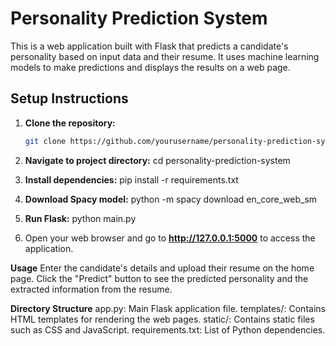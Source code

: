 # Personality Prediction System

This is a web application built with Flask that predicts a candidate's personality based on input data and their resume. It uses machine learning models to make predictions and displays the results on a web page.

## Setup Instructions

1. **Clone the repository:**
   ```bash
   git clone https://github.com/yourusername/personality-prediction-system.git

2. **Navigate to project directory:**
 cd personality-prediction-system

3. **Install dependencies:**
 pip install -r requirements.txt

4. **Download Spacy model:**
   python -m spacy download en_core_web_sm

5. **Run Flask:**
   python main.py

6. Open your web browser and go to **http://127.0.0.1:5000** to access the application.


**Usage**
Enter the candidate's details and upload their resume on the home page.
Click the "Predict" button to see the predicted personality and the extracted information from the resume.

**Directory Structure**
app.py: Main Flask application file.
templates/: Contains HTML templates for rendering the web pages.
static/: Contains static files such as CSS and JavaScript.
requirements.txt: List of Python dependencies.
